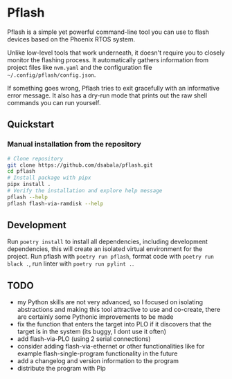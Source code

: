 # Pflash
Pflash is a simple yet powerful command-line tool you can use to flash devices
based on the Phoenix RTOS system.

Unlike low-level tools that work underneath, it doesn't require you
to closely monitor the flashing process. It automatically gathers information
from project files like `nvm.yaml` and the configuration file `~/.config/pflash/config.json`.

If something goes wrong, Pflash tries to exit gracefully with an informative error message.
It also has a dry-run mode that prints out the raw shell commands you can run yourself.

## Quickstart

### Manual installation from the repository
```bash
# Clone repository
git clone https://github.com/dsabala/pflash.git
cd pflash
# Install package with pipx
pipx install .
# Verify the installation and explore help message
pflash --help
pflash flash-via-ramdisk --help
```

## Development
Run `poetry install` to install all dependencies, including development dependencies,
this will create an isolated virtual environment for the project.
Run pflash with `poetry run pflash`, format code with `poetry run black .`, run linter with `poetry run pylint .`.

## TODO
- my Python skills are not very advanced, so I focused on isolating abstractions and making this tool attractive to use and co-create,
  there are certainly some Pythonic improvements to be made
- fix the function that enters the target into PLO if it discovers that the target is in the system (its buggy, I dont use it often)
- add flash-via-PLO (using 2 serial connections)
- consider adding flash-via-ethernet or other functionalities like for example flash-single-program functionality in the future
- add a changelog and version information to the program
- distribute the program with Pip
